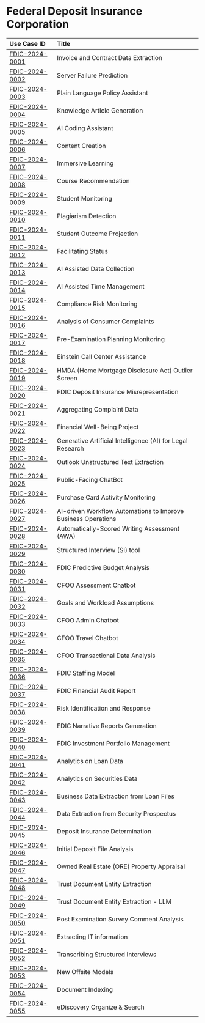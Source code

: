 # Federal Deposit Insurance Corporation
| Use Case ID | Title |
|:----------- |:----- |
| [FDIC-2024-0001](<../individual/{use_case_ID}.md>) | Invoice and Contract Data Extraction |
| [FDIC-2024-0002](<../individual/{use_case_ID}.md>) | Server Failure Prediction |
| [FDIC-2024-0003](<../individual/{use_case_ID}.md>) | Plain Language Policy Assistant |
| [FDIC-2024-0004](<../individual/{use_case_ID}.md>) | Knowledge Article Generation |
| [FDIC-2024-0005](<../individual/{use_case_ID}.md>) | AI Coding Assistant |
| [FDIC-2024-0006](<../individual/{use_case_ID}.md>) | Content Creation |
| [FDIC-2024-0007](<../individual/{use_case_ID}.md>) | Immersive Learning |
| [FDIC-2024-0008](<../individual/{use_case_ID}.md>) | Course Recommendation |
| [FDIC-2024-0009](<../individual/{use_case_ID}.md>) | Student Monitoring |
| [FDIC-2024-0010](<../individual/{use_case_ID}.md>) | Plagiarism Detection |
| [FDIC-2024-0011](<../individual/{use_case_ID}.md>) | Student Outcome Projection |
| [FDIC-2024-0012](<../individual/{use_case_ID}.md>) | Facilitating Status |
| [FDIC-2024-0013](<../individual/{use_case_ID}.md>) | AI Assisted Data Collection |
| [FDIC-2024-0014](<../individual/{use_case_ID}.md>) | AI Assisted Time Management |
| [FDIC-2024-0015](<../individual/{use_case_ID}.md>) | Compliance Risk Monitoring |
| [FDIC-2024-0016](<../individual/{use_case_ID}.md>) | Analysis of Consumer Complaints |
| [FDIC-2024-0017](<../individual/{use_case_ID}.md>) | Pre-Examination Planning Monitoring |
| [FDIC-2024-0018](<../individual/{use_case_ID}.md>) | Einstein Call Center Assistance |
| [FDIC-2024-0019](<../individual/{use_case_ID}.md>) | HMDA (Home Mortgage Disclosure Act) Outlier Screen |
| [FDIC-2024-0020](<../individual/{use_case_ID}.md>) | FDIC Deposit Insurance Misrepresentation |
| [FDIC-2024-0021](<../individual/{use_case_ID}.md>) | Aggregating Complaint Data |
| [FDIC-2024-0022](<../individual/{use_case_ID}.md>) | Financial Well-Being Project |
| [FDIC-2024-0023](<../individual/{use_case_ID}.md>) | Generative Artificial Intelligence (AI) for Legal Research |
| [FDIC-2024-0024](<../individual/{use_case_ID}.md>) | Outlook Unstructured Text Extraction |
| [FDIC-2024-0025](<../individual/{use_case_ID}.md>) | Public-Facing ChatBot |
| [FDIC-2024-0026](<../individual/{use_case_ID}.md>) | Purchase Card Activity Monitoring |
| [FDIC-2024-0027](<../individual/{use_case_ID}.md>) | AI-driven Workflow Automations to Improve Business Operations |
| [FDIC-2024-0028](<../individual/{use_case_ID}.md>) | Automatically-Scored Writing Assessment (AWA) |
| [FDIC-2024-0029](<../individual/{use_case_ID}.md>) | Structured Interview (SI) tool |
| [FDIC-2024-0030](<../individual/{use_case_ID}.md>) | FDIC Predictive Budget Analysis |
| [FDIC-2024-0031](<../individual/{use_case_ID}.md>) | CFOO Assessment Chatbot |
| [FDIC-2024-0032](<../individual/{use_case_ID}.md>) | Goals and Workload Assumptions |
| [FDIC-2024-0033](<../individual/{use_case_ID}.md>) | CFOO Admin Chatbot |
| [FDIC-2024-0034](<../individual/{use_case_ID}.md>) | CFOO Travel Chatbot |
| [FDIC-2024-0035](<../individual/{use_case_ID}.md>) | CFOO Transactional Data Analysis |
| [FDIC-2024-0036](<../individual/{use_case_ID}.md>) | FDIC Staffing Model |
| [FDIC-2024-0037](<../individual/{use_case_ID}.md>) | FDIC Financial Audit Report |
| [FDIC-2024-0038](<../individual/{use_case_ID}.md>) | Risk Identification and Response |
| [FDIC-2024-0039](<../individual/{use_case_ID}.md>) | FDIC Narrative Reports Generation |
| [FDIC-2024-0040](<../individual/{use_case_ID}.md>) | FDIC Investment Portfolio Management |
| [FDIC-2024-0041](<../individual/{use_case_ID}.md>) | Analytics on Loan Data |
| [FDIC-2024-0042](<../individual/{use_case_ID}.md>) | Analytics on Securities Data |
| [FDIC-2024-0043](<../individual/{use_case_ID}.md>) | Business Data Extraction from Loan Files |
| [FDIC-2024-0044](<../individual/{use_case_ID}.md>) | Data Extraction from Security Prospectus |
| [FDIC-2024-0045](<../individual/{use_case_ID}.md>) | Deposit Insurance Determination |
| [FDIC-2024-0046](<../individual/{use_case_ID}.md>) | Initial Deposit File Analysis |
| [FDIC-2024-0047](<../individual/{use_case_ID}.md>) | Owned Real Estate (ORE) Property Appraisal |
| [FDIC-2024-0048](<../individual/{use_case_ID}.md>) | Trust Document Entity Extraction |
| [FDIC-2024-0049](<../individual/{use_case_ID}.md>) | Trust Document Entity Extraction - LLM |
| [FDIC-2024-0050](<../individual/{use_case_ID}.md>) | Post Examination Survey Comment Analysis |
| [FDIC-2024-0051](<../individual/{use_case_ID}.md>) | Extracting IT information |
| [FDIC-2024-0052](<../individual/{use_case_ID}.md>) | Transcribing Structured Interviews |
| [FDIC-2024-0053](<../individual/{use_case_ID}.md>) | New Offsite Models |
| [FDIC-2024-0054](<../individual/{use_case_ID}.md>) | Document Indexing |
| [FDIC-2024-0055](<../individual/{use_case_ID}.md>) | eDiscovery Organize & Search |